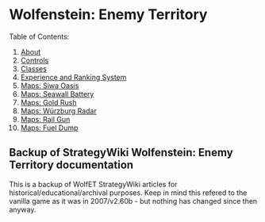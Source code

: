# Wolfenstein: Enemy Territory

Table of Contents:

1. [About](/StrategyWiki/Gameplay_01_About.md)
1. [Controls](/StrategyWiki/Gameplay_02_Controls.md)
1. [Classes](/StrategyWiki/Gameplay_03_Classes.md)
1. [Experience and Ranking System](/StrategyWiki/Gameplay_04_Experience.md)
1. [Maps: Siwa Oasis](/StrategyWiki/Maps_01_SiwaOasis.md)
1. [Maps: Seawall Battery](/StrategyWiki/Maps_02_SeawallBattery.md)
1. [Maps: Gold Rush](/StrategyWiki/Maps_03_GoldRush.md)
1. [Maps: Würzburg Radar](/StrategyWiki/Maps_04_Radar.md)
1. [Maps: Rail Gun](/StrategyWiki/Maps_05_RailGun.md)
1. [Maps: Fuel Dump](/StrategyWiki/Maps_06_FuelDump.md)

## Backup of StrategyWiki Wolfenstein: Enemy Territory documentation

This is a backup of WolfET StrategyWiki articles for historical/educational/archival purposes. Keep in mind this refered to the vanilla game as it was in 2007/v2.60b - but nothing has changed since then anyway.
